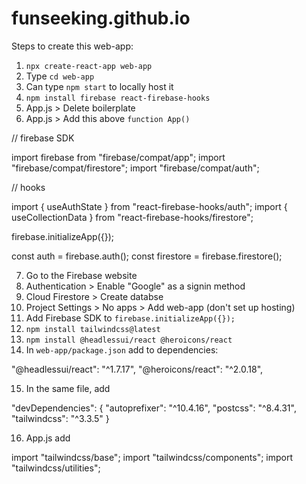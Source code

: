 # funseeking.github.io

Steps to create this web-app:

1. `npx create-react-app web-app`
2. Type `cd web-app`
3. Can type `npm start` to locally host it
4. `npm install firebase react-firebase-hooks`
5. App.js > Delete boilerplate
6. App.js > Add this above `function App()`

// firebase SDK

import firebase from "firebase/compat/app";
import "firebase/compat/firestore";
import "firebase/compat/auth";

// hooks

import { useAuthState } from "react-firebase-hooks/auth";
import { useCollectionData } from "react-firebase-hooks/firestore";

firebase.initializeApp({});

const auth = firebase.auth();
const firestore = firebase.firestore();

7. Go to the Firebase website
8. Authentication > Enable "Google" as a signin method
9. Cloud Firestore > Create databse
10. Project Settings > No apps > Add web-app (don't set up hosting)
11. Add Firebase SDK to `firebase.initializeApp({});`
12. `npm install tailwindcss@latest`
13. `npm install @headlessui/react @heroicons/react`
14. In `web-app/package.json` add to dependencies:

"@headlessui/react": "^1.7.17",
"@heroicons/react": "^2.0.18",

15. In the same file, add

"devDependencies": {
"autoprefixer": "^10.4.16",
"postcss": "^8.4.31",
"tailwindcss": "^3.3.5"
}

16. App.js add

import "tailwindcss/base";
import "tailwindcss/components";
import "tailwindcss/utilities";
